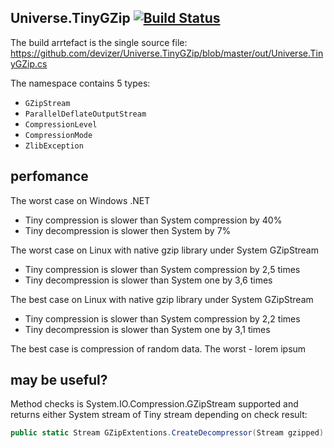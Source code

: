 ## Universe.TinyGZip [![Build Status](https://travis-ci.org/devizer/Universe.TinyGZip.svg?branch=master)](https://travis-ci.org/devizer/Universe.TinyGZip)
The build arrtefact is the single source file: https://github.com/devizer/Universe.TinyGZip/blob/master/out/Universe.TinyGZip.cs

The namespace contains 5 types:
- `GZipStream`
- `ParallelDeflateOutputStream`
- `CompressionLevel`
- `CompressionMode`
- `ZlibException`

## perfomance
The worst case on Windows .NET
- Tiny compression is slower than System compression by 40%
- Tiny decompression is slower then System by 7%

The worst case on Linux with native gzip library under System GZipStream
- Tiny compression is slower than System compression by 2,5 times
- Tiny decompression is slower than System one by 3,6 times

The best case on Linux with native gzip library under System GZipStream
- Tiny compression is slower than System compression by 2,2 times
- Tiny decompression is slower than System one by 3,1 times

The best case is compression of random data. The worst - lorem ipsum

## may be useful?
Method checks is System.IO.Compression.GZipStream supported and returns either System stream of Tiny stream depending on check result:
```csharp
public static Stream GZipExtentions.CreateDecompressor(Stream gzipped)
```

